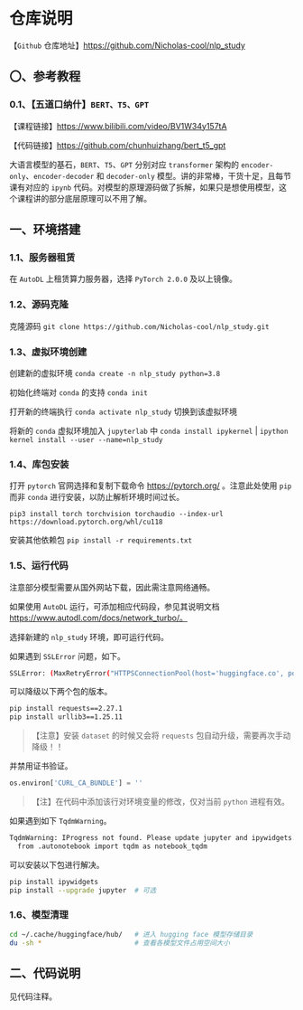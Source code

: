 # 仓库说明

【`Github` 仓库地址】https://github.com/Nicholas-cool/nlp_study



## 〇、参考教程

### 0.1、【五道口纳什】`BERT、T5、GPT` 

【课程链接】https://www.bilibili.com/video/BV1W34y157tA

【代码链接】https://github.com/chunhuizhang/bert_t5_gpt

大语言模型的基石，`BERT`、`T5`、`GPT` 分别对应 `transformer` 架构的 `encoder-only`、`encoder-decoder` 和 `decoder-only` 模型。讲的非常棒，干货十足，且每节课有对应的 `ipynb` 代码。对模型的原理源码做了拆解，如果只是想使用模型，这个课程讲的部分底层原理可以不用了解。



## 一、环境搭建

### 1.1、服务器租赁

在 `AutoDL` 上租赁算力服务器，选择 `PyTorch 2.0.0` 及以上镜像。

### 1.2、源码克隆

克隆源码 `git clone https://github.com/Nicholas-cool/nlp_study.git`

### 1.3、虚拟环境创建

创建新的虚拟环境 `conda create -n nlp_study python=3.8`

初始化终端对 `conda` 的支持 `conda init`

打开新的终端执行 `conda activate nlp_study` 切换到该虚拟环境

将新的 `conda` 虚拟环境加入 `jupyterlab` 中 `conda install ipykernel` | `ipython kernel install --user --name=nlp_study`

### 1.4、库包安装

打开 `pytorch` 官网选择和复制下载命令 https://pytorch.org/ 。注意此处使用 `pip` 而非 `conda` 进行安装，以防止解析环境时间过长。

`pip3 install torch torchvision torchaudio --index-url https://download.pytorch.org/whl/cu118`

安装其他依赖包 `pip install -r requirements.txt`

### 1.5、运行代码

注意部分模型需要从国外网站下载，因此需注意网络通畅。

如果使用 `AutoDL` 运行，可添加相应代码段，参见其说明文档 https://www.autodl.com/docs/network_turbo/。

选择新建的 `nlp_study` 环境，即可运行代码。

如果遇到 `SSLError` 问题，如下。

```bash
SSLError: (MaxRetryError("HTTPSConnectionPool(host='huggingface.co', port=443): Max retries exceeded with url: /distilbert-base-uncased-finetuned-sst-2-english/resolve/main/tokenizer_config.json (Caused by SSLError(SSLCertVerificationError(1, '[SSL: CERTIFICATE_VERIFY_FAILED] certificate verify failed: self-signed certificate in certificate chain (_ssl.c:xxxx)')))"), '(Request ID: 07ebce0c-8df0-4e38-82b0-xxxxxxxxx70a2)')
```

可以降级以下两个包的版本。

```bash
pip install requests==2.27.1
pip install urllib3==1.25.11
```

> 【注意】安装 `dataset` 的时候又会将 `requests` 包自动升级，需要再次手动降级！！

并禁用证书验证。

```python
os.environ['CURL_CA_BUNDLE'] = ''
```

> 【注】在代码中添加该行对环境变量的修改，仅对当前 `python` 进程有效。

如果遇到如下 `TqdmWarning`。

```bash
TqdmWarning: IProgress not found. Please update jupyter and ipywidgets. See https://ipywidgets.readthedocs.io/en/stable/user_install.html
  from .autonotebook import tqdm as notebook_tqdm
```

可以安装以下包进行解决。

```bash
pip install ipywidgets
pip install --upgrade jupyter  # 可选
```

### 1.6、模型清理

```bash
cd ~/.cache/huggingface/hub/   # 进入 hugging face 模型存储目录
du -sh *                       # 查看各模型文件占用空间大小
```



## 二、代码说明

见代码注释。
